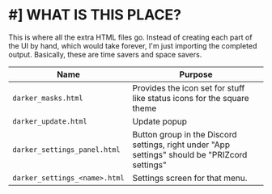 # #] WHAT IS THIS PLACE?
This is where all the extra HTML files go. Instead of creating each part of the UI by hand, which would take forever,
I'm just importing the completed output. Basically, these are time savers and space savers.

| Name | Purpose |
| - | - |
| `darker_masks.html` | Provides the icon set for stuff like status icons for the square theme | 
| `darker_update.html` | Update popup | 
| `darker_settings_panel.html` | Button group in the Discord settings, right under "App settings" should be "PRIZcord settings" |
| `darker_settings_<name>.html` | Settings screen for that menu. |

